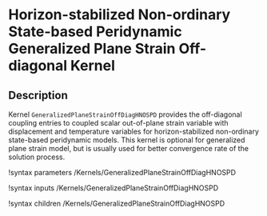 # Horizon-stabilized Non-ordinary State-based Peridynamic Generalized Plane Strain Off-diagonal Kernel

## Description

Kernel `GeneralizedPlaneStrainOffDiagHNOSPD` provides the off-diagonal coupling entries to coupled scalar out-of-plane strain variable with displacement and temperature variables for horizon-stabilized non-ordinary state-based peridynamic models. This kernel is optional for generalized plane strain model, but is usually used for better convergence rate of the solution process.

!syntax parameters /Kernels/GeneralizedPlaneStrainOffDiagHNOSPD

!syntax inputs /Kernels/GeneralizedPlaneStrainOffDiagHNOSPD

!syntax children /Kernels/GeneralizedPlaneStrainOffDiagHNOSPD
